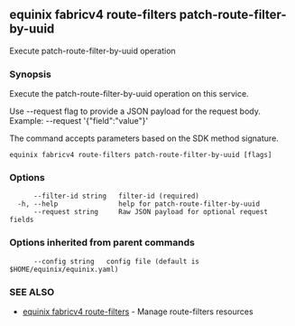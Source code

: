 ## equinix fabricv4 route-filters patch-route-filter-by-uuid

Execute patch-route-filter-by-uuid operation

### Synopsis

Execute the patch-route-filter-by-uuid operation on this service.

Use --request flag to provide a JSON payload for the request body.
Example: --request '{"field":"value"}'

The command accepts parameters based on the SDK method signature.

```
equinix fabricv4 route-filters patch-route-filter-by-uuid [flags]
```

### Options

```
      --filter-id string   filter-id (required)
  -h, --help               help for patch-route-filter-by-uuid
      --request string     Raw JSON payload for optional request fields
```

### Options inherited from parent commands

```
      --config string   config file (default is $HOME/equinix/equinix.yaml)
```

### SEE ALSO

* [equinix fabricv4 route-filters](equinix_fabricv4_route-filters.md)	 - Manage route-filters resources

